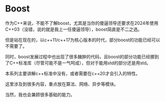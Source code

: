 # Boost

作为C++来说，不能不了解boost，尤其是当你的傻逼领导还要求在2024年使用C++03（没错，说的就是我上一任傻逼领导），boost简直是不二之选。

但是站在现在的，以c++11/c++17为核心版本的时代，部分boost的功能已经可以不需要了。

同时，boost发展过程中也出现了很多臃肿的代码，且boost的部分功能已经挪到了C++标准库（尽管可能不是一气呵成），但对于能用std的部分还是用std。

本系列主要讲解c++标准中没有，或者需要在c++20才会引入的特性。

这里涉及到很多内容，重点放在算法、网络、异步等模块。

当然，我也会兼顾很多基础的能力。
